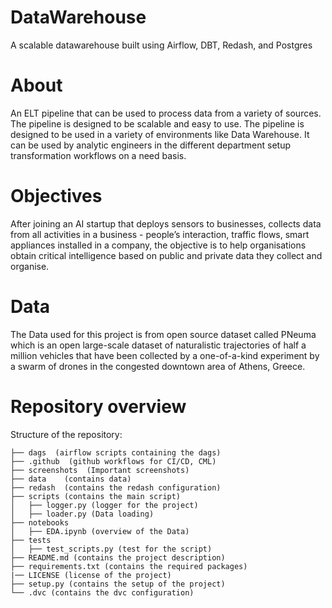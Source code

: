 # DataWarehouse
A scalable datawarehouse built using Airflow, DBT, Redash, and Postgres 

# About 

An ELT pipeline that can be used to process data from a variety of sources. The pipeline is designed to be scalable and easy to use. The pipeline is designed to be used in a variety of environments like Data Warehouse. It can be used by analytic engineers in the different department setup transformation workflows on a need basis.

# Objectives

After joining an AI startup that deploys sensors to businesses, collects data from all activities in a business - people’s interaction, traffic flows, smart appliances installed in a company, the objective is to help organisations obtain critical intelligence based on public and private data they collect and organise.

# Data

The Data used for this project is from open source dataset called PNeuma which is an open large-scale dataset of naturalistic trajectories of half a million vehicles that have been collected by a one-of-a-kind experiment by a swarm of drones in the congested downtown area of Athens, Greece.

# Repository overview

Structure of the repository:

    ├── dags  (airflow scripts containing the dags)
    ├── .github  (github workflows for CI/CD, CML)
    ├── screenshots  (Important screenshots)
    ├── data    (contains data)
    ├── redash  (contains the redash configuration)
    ├── scripts (contains the main script)	
    │   ├── logger.py (logger for the project)
    │   ├── loader.py (Data loading)
    ├── notebooks	
    │   ├── EDA.ipynb (overview of the Data)
    ├── tests 
    │   ├── test_scripts.py (test for the script)
    ├── README.md (contains the project description)
    ├── requirements.txt (contains the required packages)
    |── LICENSE (license of the project)
    ├── setup.py (contains the setup of the project)
    └── .dvc (contains the dvc configuration)

